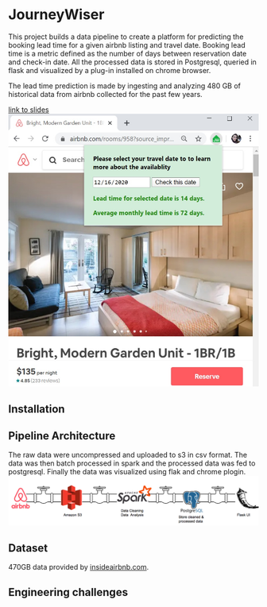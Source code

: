 
# JourneyWiser

This project builds a data pipeline to create a platform for predicting the booking lead time for a given airbnb listing and travel date. Booking lead time is a metric defined as the number of days between reservation date and check-in date. All the processed data is stored in Postgresql, queried in flask and visualized by a plug-in installed on chrome browser.

The lead time prediction is made by ingesting and analyzing 480 GB of historical data from airbnb collected for the past few years.

[link to slides](https://docs.google.com/presentation/d/1vo_jyTEAO1pe561yQhm0KKI3HU9puxuBQUplZ-Yy1w0/edit#slide=id.g6e15d5f2f7_0_126)
![image description](images/plugin.png)

## Installation

## Pipeline Architecture
The raw data were uncompressed and uploaded to s3 in csv format. The data was then batch processed in spark and the processed data was fed to postgresql. Finally the data was visualized using flak and chrome plogin.
![image description](images/pipeline.png)

## Dataset
470GB data provided by [insideairbnb.com](http://insideairbnb.com/get-the-data.html).

## Engineering challenges

